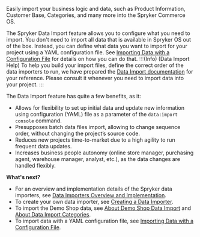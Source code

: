 Easily import your business logic and data, such as Product Information, Customer Base, Categories, and many more into the Spryker Commerce OS.

The Spryker Data Import feature allows you to configure what you need to import. You don't need to import all data that is available in Spryker OS out of the box. Instead, you can define what data you want to import for your project using a YAML configuration file. See [Importing Data with a Configuration File](https://documentation.spryker.com/docs/en/importing-data-with-configuration-file) for details on how you can do that.
:::(Info) (Data Import Help)
To help you build your import files, define the correct order of the data importers to run, we have prepared the [Data Import documentation](https://documentation.spryker.com/docs/en/about-data-import-categories) for your reference. Please consult it whenever you need to import data into your project.
:::

The Data Import feature has quite a few benefits, as it:

* Allows for flexibility to set up initial data and update new information using configuration (YAML) file as a parameter of the `data:import console` command.
* Presupposes batch data files import, allowing to change sequence order, without changing the project’s source code.
* Reduces new projects time-to-market due to a high agility to run frequent data updates.
* Increases business people autonomy (online store manager, purchasing agent, warehouse manager, analyst, etc.), as the data changes are handled flexibly.

**What's next?**

* For an overview and implementation details of the Spryker data importers, see [Data Importers Overview and Implementation](https://documentation.spryker.com/docs/en/data-importers-review-implementation).
* To create your own data importer, see [Creating a Data Importer](https://documentation.spryker.com/docs/en/ht-data-import).
* To import the Demo Shop data, see [About Demo Shop Data Import](https://documentation.spryker.com/docs/en/about-demo-shop-data-import) and[ About Data Import Categories](https://documentation.spryker.com/docs/en/about-data-import-categories).
* To import data with a YAML configuration file, see [Importing Data with a Configuration File](https://documentation.spryker.com/docs/en/importing-data-with-configuration-file).

